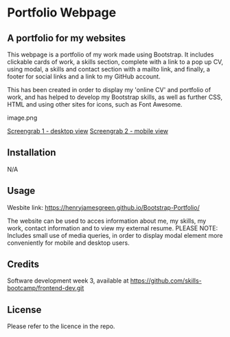 # Portfolio Webpage

## A portfolio for my websites

This webpage is a portfolio of my work made using Bootstrap. It includes clickable cards of work, a skills section, complete with a link to a pop up CV, using modal, a skills and contact section with a mailto link, and finally, a footer for social links and a link to my GitHub account.

This has been created in order to display my 'online CV' and portfolio of work, and has helped to develop my Bootstrap skills, as well as further CSS, HTML and using other sites for icons, such as Font Awesome.

image.png

[Screengrab 1 - desktop view](./css/images/Screenshot%20wide-01-03%20at%2013.53.41.png)
[Screengrab 2 - mobile view](./css/images/Screenshot%20narrow.png)

## Installation

N/A

## Usage

Wesbite link: https://henryjamesgreen.github.io/Bootstrap-Portfolio/

The website can be used to acces information about me, my skills, my work, contact information and to view my external resume. PLEASE NOTE: Includes small use of media queries, in order to display modal element more conveniently for mobile and desktop users.

## Credits

Software development week 3, available at https://github.com/skills-bootcamp/frontend-dev.git

## License

Please refer to the licence in the repo.
